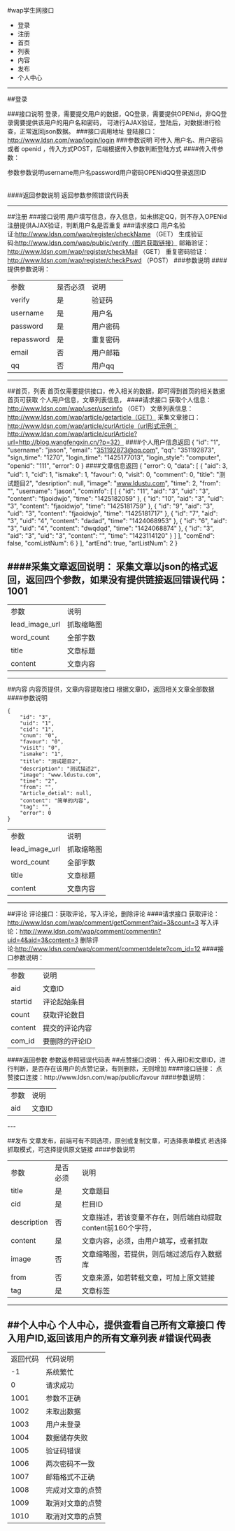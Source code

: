 #wap学生网接口
* 登录
* 注册
* 首页
* 列表
* 内容
* 发布
* 个人中心

---
##登录

###接口说明
	登录，需要提交用户的数据，QQ登录，需要提供OPENid，非QQ登录需要提供该用户的用户名和密码，
	可进行AJAX验证，登陆后，对数据进行检查，正常返回json数据。
###接口调用地址
   登陆接口：http://www.ldsn.com/wap/login/login
###参数说明
    可传入 用户名、用户密码  或者  openid ，传入方式POST，后端根据传入参数判断登陆方式
####传入传参数：
<table>
	<tr>
		<tb>参数</tb>
		<tb>参数说明</tb>
	</tr>
	<tr>
		<tb>username</tb>
		<tb>用户名</tb>
	</tr>
	<tr>
		<tb>password</tb>
		<tb>用户密码</tb>
	</tr>
	<tr>
		<tb>OPENid</tb>
		<tb>QQ登录返回ID</tb>
	</tr>
</table>
####返回参数说明
    返回参数参照错误代码表
  
---

##注册
###接口说明
	用户填写信息，存入信息，如未绑定QQ，则不存入OPENid
	注册提供AJAX验证，判断用户名是否重复
###请求接口
    用户名验证:http://www.ldsn.com/wap/register/checkName   （GET）
    生成验证码:http://www.ldsn.com/wap/public/verify（图片获取链接）
    邮箱验证：http://www.ldsn.com/wap/register/checkMail （GET）
    重复密码验证：http://www.ldsn.com/wap/register/checkPswd  （POST）
###参数说明
####提供参数说明：
<table>
  <tr>
    <td>参数</td>
    <td>是否必须</td>
    <td>说明</td>
  </tr>
  <tr>
    <td>verify</td>
    <td>是</td>
    <td>验证码</td>
  </tr>
  <tr>
    <td>username</td>
    <td>是</td>
    <td>用户名</td>
  </tr>
  <tr>
    <td>password</td>
    <td>是</td>
    <td>用户密码</td>
  </tr>
  <tr>
    <td>repassword</td>
    <td>是</td>
    <td>重复密码</td>
  </tr>
  <tr>
    <td>email</td>
    <td>否</td>
    <td>用户邮箱</td>
  </tr>
  <tr>
    <td>qq</td>
    <td>否</td>
    <td>用户qq</td>
  </tr>
</table>

---

##首页，列表
	首页仅需要提供接口，传入相关的数据，即可得到首页的相关数据
	首页可获取 个人用户信息，文章列表信息，
####请求接口
    获取个人信息：http://www.ldsn.com/wap/user/userinfo （GET）
    文章列表信息：http://www.ldsn.com/wap/article/getarticle（GET）
    采集文章接口：http://www.ldsn.com/wap/article/curlArticle（url形式示例：http://www.ldsn.com/wap/article/curlArticle?url=http://blog.wangfengxin.cn/?p=32）
####个人用户信息返回
    {
        "id": "1",
        "username": "jason",
        "email": "351192873@qq.com",
        "qq": "351192873",
        "sign_time": "1270",
        "login_time": "1425177013",
        "login_style": "computer",
        "openid": "111",
        "error": 0
    }
####文章信息返回
	  {
	    "error": 0,
	    "data": [
	        {
	            "aid": 3,
	            "uid": 1,
	            "cid": 1,
	            "ismake": 1,
	            "favour": 0,
	            "visit": 0,
	            "comment": 0,
	            "title": "测试题目2",
	            "desription": null,
	            "image": "www.ldustu.com",
	            "time": 2,
	            "from": "",
	            "username": "jason",
	            "cominfo": [
	                [
	                    {
	                        "id": "11",
	                        "aid": "3",
	                        "uid": "3",
	                        "content": "fjaoidwjo",
	                        "time": "1425182059"
	                    },
	                    {
	                        "id": "10",
	                        "aid": "3",
	                        "uid": "3",
	                        "content": "fjaoidwjo",
	                        "time": "1425181759"
	                    },
	                    {
	                        "id": "9",
	                        "aid": "3",
	                        "uid": "3",
	                        "content": "fjaoidwjo",
	                        "time": "1425181717"
	                    },
	                    {
	                        "id": "7",
	                        "aid": "3",
	                        "uid": "4",
	                        "content": "dadad",
	                        "time": "1424068953"
	                    },
	                    {
	                        "id": "6",
	                        "aid": "3",
	                        "uid": "4",
	                        "content": "dwqdqd",
	                        "time": "1424068874"
	                    },
	                    {
	                        "id": "3",
	                        "aid": "3",
	                        "uid": "3",
	                        "content": "",
	                        "time": "1423114120"
	                    }
	                ]
	            ],
	            "comEnd": false,
	            "comListNum": 6
	        }
	    ],
	    "artEnd": true,
	    "artListNum": 2
	}
	
####采集文章返回说明：
	采集文章以json的格式返回，返回四个参数，如果没有提供链接返回错误代码：1001
---

<table>
	<tr>
		<td>参数</td>
		<td>说明</td>
	</tr>
	<tr>
		<td>lead_image_url</td>
		<td>抓取缩略图</td>
	</tr>
	<tr>
		<td>word_count</td>
		<td>全部字数</td>
	</tr>
	<tr>
		<td>title</td>
		<td>文章标题</td>
	</tr>
	<tr>
		<td>content</td>
		<td>文章内容</td>
	</tr>
</table>

---

##内容
	内容页提供，文章内容提取接口
	根据文章ID，返回相关文章全部数据
####参数说明
	
	{
	    "id": "3",
	    "uid": "1",
	    "cid": "1",
	    "cnum": "0",
	    "favour": "0",
	    "visit": "0",
	    "ismake": "1",
	    "title": "测试题目2",
	    "description": "测试描述2",
	    "image": "www.ldustu.com",
	    "time": "2",
	    "from": "",
	    "Article_detial": null,
	    "content": "简单的内容",
	    "tag": "",
	    "error": 0
	}
<table>
	<tr>
		<td>参数</td>
		<td>说明</td>
	</tr>
	<tr>
		<td>lead_image_url</td>
		<td>抓取缩略图</td>
	</tr>
	<tr>
		<td>word_count</td>
		<td>全部字数</td>
	</tr>
	<tr>
		<td>title</td>
		<td>文章标题</td>
	</tr>
	<tr>
		<td>content</td>
		<td>文章内容</td>
	</tr>
</table>

---

##评论
	评论接口：获取评论，写入评论，删除评论
####请求接口
	获取评论：http://www.ldsn.com/wap/comment/getComment?aid=3&count=3
	写入评论：http://www.ldsn.com/wap/comment/commentin?uid=4&aid=3&content=3
	删除评论:http://www.ldsn.com/wap/comment/commentdelete?com_id=12
####接口参数说明：

<table>
	<tr>
		<td>参数</td>
		<td>说明</td>
	</tr>
	<tr>
		<td>aid</td>
		<td>文章ID</td>
	</tr>
	<tr>
		<td>startid</td>
		<td>评论起始条目</td>
	</tr>
	<tr>
		<td>count</td>
		<td>获取评论数目</td>
	</tr>
	<tr>
		<td>content</td>
		<td>提交的评论内容</td>
	</tr>
	<tr>
		<td>com_id</td>
		<td>要删除的评论ID</td>
	</tr>
</table>
####返回参数
	参数返参照错误代码表
##点赞接口说明：
	传入用ID和文章ID，进行判断，是否存在该用户的点赞记录，有则删除，无则增加
####接口链接：
	点赞接口连接：http://www.ldsn.com/wap/public/favour
####参数说明：
<table>
	<tr>
		<td>参数</td>
		<td>说明</td>
	</tr>
	<tr>
		<td>aid</td>
		<td>文章ID</td>
	</tr>
</table>
---

##发布
	文章发布，前端可有不同选项，原创或复制文章，可选择表单模式
	若选择抓取模式，可选择提供原文链接
####参数说明
<table>
  <tr>
    <td>参数</td>
    <td>是否必须</td>
    <td>说明</td>
  </tr>
  <tr>
    <td>title</td>
    <td>是</td>
    <td>文章题目</td>
  </tr>
  <tr>
    <td>cid</td>
    <td>是</td>
    <td>栏目ID</td>
  </tr>
  <tr>
    <td>description</td>
    <td>否</td>
    <td>文章描述，若该变量不存在，则后端自动提取content前160个字符，</td>
  </tr>
  <tr>
    <td>content</td>
    <td>是</td>
    <td>文章内容，必须，由用户填写，或者抓取</td>
  </tr>
  <tr>
    <td>image</td>
    <td>否</td>
    <td>文章缩略图，若提供，则后端过滤后存入数据库</td>
  </tr>
  <tr>
    <td>from</td>
    <td>否</td>
    <td>文章来源，如若转载文章，可加上原文链接</td>
  </tr>
  <tr>
    <td>tag</td>
    <td>是</td>
    <td>文章标签</td>
  </tr>
</table>

---

##个人中心
	个人中心，提供查看自己所有文章接口
	传入用户ID,返回该用户的所有文章列表
#错误代码表
---

<table>
    <tr>
        <td>返回代码</td>
        <td>代码说明</td>
    </tr>
     <tr>
        <td>-1</td>
        <td>系统繁忙</td>
    </tr>
        <tr>
        <td>0</td>
        <td>请求成功</td>
    </tr>
        <tr>
        <td>1001</td>
        <td>参数不正确</td>
    </tr>
    <tr>
        <td>1002</td>
        <td>未取出数据</td>
    </tr>
    <tr>
        <td>1003</td>
        <td>用户未登录</td>
    </tr>
    <tr>
        <td>1004</td>
        <td>数据储存失败</td>
    </tr>
    <tr>
        <td>1005</td>
        <td>验证码错误</td>
    </tr>
     <tr>
        <td>1006</td>
        <td>两次密码不一致</td>
    </tr>
    <tr>
        <td>1007</td>
        <td>邮箱格式不正确</td>
    </tr>
    <tr>
        <td>1008</td>
        <td>完成对文章的点赞</td>
    </tr>
        <tr>
        <td>1009</td>
        <td>取消对文章的点赞</td>
    </tr>
     <tr>
        <td>1010</td>
        <td>取消对文章的点赞</td>
    </tr>
</table>
